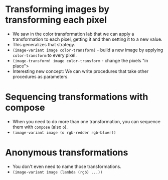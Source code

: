 Transforming images by transforming each pixel
==============================================
* We saw in the color transformation lab that we can apply a transformation to each pixel, getting it and then setting it to a new value.
* This generalizes that strategy.
* <code>(image-variant image color-transform)</code> - build a new image
  by applying <code>color-transform</code> to every pixel.
* <code>(image-transform! image color-transform</code> - change the pixels
  "in place">
* Interesting new concept: We can write procedures that take other procedures as parameters.

Sequencing transformations with compose
=======================================
* When you need to do more than one transformation, you can sequence them
  with <code>compose</code> (also <code>o</code>).
* <code>(image-variant image (o rgb-redder rgb-bluer))</code>

Anonymous transformations
=========================
* You don't even need to name those transformations.
* <code>(image-variant image (lambda (rgb) ...))</code>

